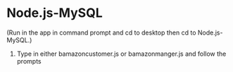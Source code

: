 # Node.js-MySQL

(Run in the app in command prompt and cd to desktop then cd to Node.js-MySQL.)


1. Type in either bamazoncustomer.js or bamazonmanger.js and follow the prompts 
